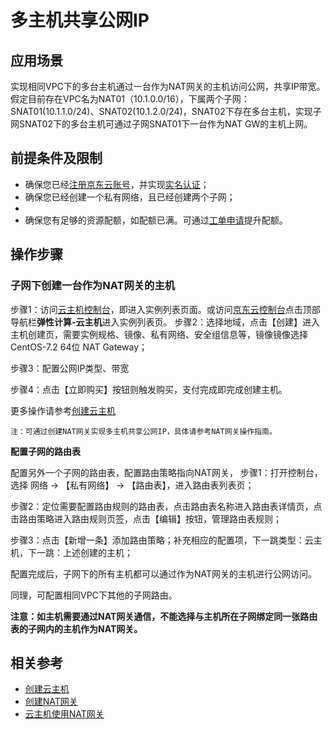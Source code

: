 # **多主机共享公网IP**

## 应用场景

实现相同VPC下的多台主机通过一台作为NAT网关的主机访问公网，共享IP带宽。假定目前存在VPC名为NAT01（10.1.0.0/16），下属两个子网：SNAT01(10.1.1.0/24)、SNAT02(10.1.2.0/24)，SNAT02下存在多台主机，实现子网SNAT02下的多台主机可通过子网SNAT01下一台作为NAT GW的主机上网。

## 前提条件及限制

- 确保您已经[注册京东云账号](https://user.jdcloud.com/register?returnUrl=https%3A%2F%2Fwww.jdcloud.com%2F)，并实现[实名认证](https://docs.jdcloud.com/cn/real-name-verification/introduction)；
- 确保您已经创建一个私有网络，且已经创建两个子网；
- 
- 确保您有足够的资源配额，如配额已满。可通过[工单申请](https://ticket.jdcloud.com/applyorder/submit)提升配额。

## 操作步骤

### 子网下创建一台作为NAT网关的主机

步骤1：访问[云主机控制台](https://cns-console.jdcloud.com/host/compute/list)，即进入实例列表页面。或访问[京东云控制台](https://console.jdcloud.com)点击顶部导航栏**弹性计算-云主机**进入实例列表页。
步骤2：选择地域，点击【创建】进入主机创建页，需要实例规格、镜像、私有网络、安全组信息等，镜像镜像选择CentOS-7.2 64位 NAT Gateway；

步骤3：配置公网IP类型、带宽

步骤4：点击【立即购买】按钮则触发购买，支付完成即完成创建主机。

更多操作请参考[创建云主机](../../..//Elastic-Compute/Virtual-Machines/Operation-Guide/Instance/Create-Instance.md)

```
注：可通过创建NAT网关实现多主机共享公网IP，具体请参考NAT网关操作指南。
```


**配置子网的路由表**

配置另外一个子网的路由表，配置路由策略指向NAT网关，
步骤1：打开控制台，选择 网络 -> 【私有网络】 -> 【路由表】，进入路由表列表页；

步骤2：定位需要配置路由规则的路由表，点击路由表名称进入路由表详情页，点击路由策略进入路由规则页签，点击【编辑】按钮，管理路由表规则；

步骤3：点击【新增一条】添加路由策略；补充相应的配置项，下一跳类型：云主机，下一跳：上述创建的主机；

配置完成后，子网下的所有主机都可以通过作为NAT网关的主机进行公网访问。

同理，可配置相同VPC下其他的子网路由。

**注意：如主机需要通过NAT网关通信，不能选择与主机所在子网绑定同一张路由表的子网内的主机作为NAT网关。**

## 相关参考
- [创建云主机](../../../Elastic-Compute/Virtual-Machines/Operation-Guide/Instance/Create-Instance.md)
- [创建NAT网关](https://docs.jdcloud.com/cn/nat-gateway/create-nat-gateway)
- [云主机使用NAT网关](https://docs.jdcloud.com/cn/nat-gateway/create-natgateway)
